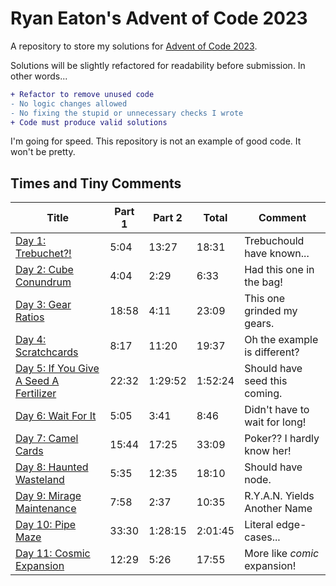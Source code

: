 # Ryan Eaton's Advent of Code 2023
A repository to store my solutions for [Advent of Code 2023](https://adventofcode.com/2023).

Solutions will be slightly refactored for readability before submission. In other words...

```diff
+ Refactor to remove unused code
- No logic changes allowed
- No fixing the stupid or unnecessary checks I wrote
+ Code must produce valid solutions
```

I'm going for speed. This repository is not an example of good code. It won't be pretty.

## Times and Tiny Comments

| Title                                                | Part 1 | Part 2  | Total   | Comment                       |
|------------------------------------------------------|--------|---------|---------|-------------------------------|
| [Day 1: Trebuchet?!](notes/1.md)                     | 5:04   | 13:27   | 18:31   | Trebuchould have known...     |
| [Day 2: Cube Conundrum](notes/2.md)                  | 4:04   | 2:29    | 6:33    | Had this one in the bag!      |
| [Day 3: Gear Ratios](notes/3.md)                     | 18:58  | 4:11    | 23:09   | This one grinded my gears.    |
| [Day 4: Scratchcards](notes/4.md)                    | 8:17   | 11:20   | 19:37   | Oh the example is different?  |
| [Day 5: If You Give A Seed A Fertilizer](notes/5.md) | 22:32  | 1:29:52 | 1:52:24 | Should have seed this coming. |
| [Day 6: Wait For It](notes/6.md)                     | 5:05   | 3:41    | 8:46    | Didn't have to wait for long! |
| [Day 7: Camel Cards](notes/7.md)                     | 15:44  | 17:25   | 33:09   | Poker?? I hardly know her!    |
| [Day 8: Haunted Wasteland](notes/8.md)               | 5:35   | 12:35   | 18:10   | Should have node.             |
| [Day 9: Mirage Maintenance](notes/9.md)              | 7:58   | 2:37    | 10:35   | R.Y.A.N. Yields Another Name  |
| [Day 10: Pipe Maze](notes/10.md)                     | 33:30  | 1:28:15 | 2:01:45 | Literal edge-cases...         |
| [Day 11: Cosmic Expansion](notes/11.md)              | 12:29  | 5:26    | 17:55   | More like *comic* expansion!  |
